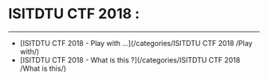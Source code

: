 # ISITDTU CTF 2018 :
**********

* [ISITDTU CTF 2018  - Play with ...](/categories/ISITDTU CTF 2018 /Play with/)  
* [ISITDTU CTF 2018  - What is this ?](/categories/ISITDTU CTF 2018 /What is this/)
